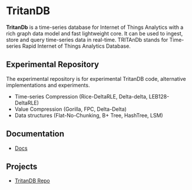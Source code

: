TritanDB
======

**TritanDb** is a time-series database for Internet of Things Analytics with a rich graph data model and fast lightweight core.
It can be used to ingest, store and query time-series data in real-time.
TRITAnDb stands for Time-series Rapid Internet of Things Analytics Database.

Experimental Repository
-------
The experimental repository is for experimental TritanDB code, alternative implementations and experiments.

* Time-series Compression (Rice-DeltaRLE, Delta-delta, LEB128-DeltaRLE)
* Value Compression (Gorilla, FPC, Delta-Delta)
* Data structures (Flat-No-Chunking, B+ Tree, HashTree, LSM)

Documentation
-------------
* [Docs](https://eugenesiow.gitbooks.io/tritandb)

Projects
-------
* [TritanDB Repo](https://github.com/eugenesiow/tritandb-kt)
